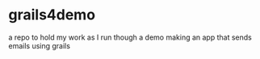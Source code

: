 # grails4demo

a repo to hold my work as I run though a demo making an app that sends emails using grails
